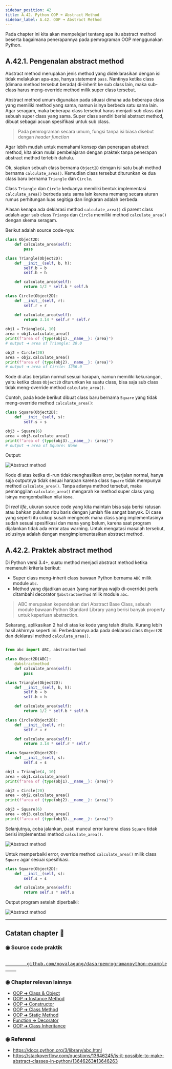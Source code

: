 ```yaml
---
sidebar_position: 42
title: A.42. Python OOP ➜ Abstract Method
sidebar_label: A.42. OOP ➜ Abstract Method
---
```


Pada chapter ini kita akan mempelejari tentang apa itu abstract method beserta bagaimana penerapannya pada pemrograman OOP menggunakan Python.

## A.42.1. Pengenalan abstract method

Abstract method merupakan jenis method yang dideklarasikan dengan isi tidak melakukan apa-apa, hanya statement `pass`. Nantinya ketika class (dimana method tersebut berada) di-inherit ke sub class lain, maka sub-class harus meng-override method milik super class tersebut.

Abstract method umum digunakan pada situasi dimana ada beberapa class yang memiliki method yang sama, namun isinya berbeda satu sama lain. Agar seragam, maka beberapa class tersebut harus menjadi sub class dari sebuah super class yang sama. Super class sendiri berisi abstract method, dibuat sebagai acuan spesifikasi untuk sub class.

> Pada pemrograman secara umum, fungsi tanpa isi biasa disebut dengan *header function*

Agar lebih mudah untuk memahami konsep dan penerapan abstract method, kita akan mulai pembelajaran dengan praktek tanpa penerapan abstract method terlebih dahulu.

Ok, siapkan sebuah class bernama `Object2D` dengan isi satu buah method bernama `calculate_area()`. Kemudian class tersebut diturunkan ke dua class baru bernama `Triangle` dan `Circle`.

Class `Triangle` dan `Circle` keduanya memiliki bentuk implementasi `calculate_area()` berbeda satu sama lain karena memang secara aturan rumus perhitungan luas segitiga dan lingkaran adalah berbeda.

Alasan kenapa ada deklarasi method `calculate_area()` di parent class adalah agar sub class `Triange` dan `Circle` memiliki method `calculate_area()` dengan skema seragam.

Berikut adalah source code-nya:

```python
class Object2D:
    def calculate_area(self):
        pass

class Triangle(Object2D):
    def __init__(self, b, h):
        self.b = b
        self.h = h

    def calculate_area(self):
        return 1/2 * self.b * self.h

class Circle(Object2D):
    def __init__(self, r):
        self.r = r

    def calculate_area(self):
        return 3.14 * self.r * self.r
        
obj1 = Triangle(4, 10)
area = obj1.calculate_area()
print(f"area of {type(obj1).__name__}: {area}")
# output ➜ area of Triangle: 20.0

obj2 = Circle(20)
area = obj2.calculate_area()
print(f"area of {type(obj2).__name__}: {area}")
# output ➜ area of Circle: 1256.0
```

Kode di atas berjalan normal sesuai harapan, namun memiliki kekurangan, yaitu ketika class `Object2D` diturunkan ke suatu class, bisa saja sub class tidak meng-override method `calculate_area()`.

Contoh, pada kode berikut dibuat class baru bernama `Square` yang tidak meng-override method `calculate_area()`:

```python
class Square(Object2D):
    def __init__(self, s):
        self.s = s

obj3 = Square(6)
area = obj3.calculate_area()
print(f"area of {type(obj3).__name__}: {area}")
# output ➜ area of Square: None
```

Output:

![Abstract method](img/abstract-method-1.png)

Kode di atas ketika di-run tidak menghasilkan error, berjalan normal, hanya saja outputnya tidak sesuai harapan karena class `Square` tidak mempunyai method `calculate_area()`. Tanpa adanya method tersebut, maka pemanggilan `calculate_area()` mengarah ke method super class yang isinya mengembalikan nilai `None`.

Di *real life*, ukuran source code yang kita maintain bisa saja berisi ratusan atau bahkan puluhan ribu baris dengan jumlah file sangat banyak. Di case yang seperti itu cukup susah mengecek mana class yang implementasinya sudah sesuai spesifikasi dan mana yang belum, karena saat program dijalankan tidak ada error atau warning. Untuk mengatasi masalah tersebut, solusinya adalah dengan mengimplementasikan abstract method.

## A.42.2. Praktek abstract method

Di Python versi 3.4+, suatu method menjadi abstract method ketika memenuhi kriteria berikut:

- Super class meng-inherit class bawaan Python bernama `ABC` milik module `abc`.
- Method yang dijadikan acuan (yang nantinya wajib di-override) perlu ditambahi decorator `@abstractmethod` milik module `abc`.

> ABC merupakan kependekan dari Abstract Base Class, sebuah module bawaan Python Standard Library yang berisi banyak property untuk keperluan abstraction.

Sekarang, aplikasikan 2 hal di atas ke kode yang telah ditulis. Kurang lebih hasil akhirnya seperti ini. Perbedaannya ada pada deklarasi class `Object2D` dan deklarasi method `calculate_area()`.

```python

from abc import ABC, abstractmethod

class Object2D(ABC):
    @abstractmethod
    def calculate_area(self):
        pass

class Triangle(Object2D):
    def __init__(self, b, h):
        self.b = b
        self.h = h

    def calculate_area(self):
        return 1/2 * self.b * self.h

class Circle(Object2D):
    def __init__(self, r):
        self.r = r

    def calculate_area(self):
        return 3.14 * self.r * self.r

class Square(Object2D):
    def __init__(self, s):
        self.s = s

obj1 = Triangle(4, 10)
area = obj1.calculate_area()
print(f"area of {type(obj1).__name__}: {area}")

obj2 = Circle(20)
area = obj2.calculate_area()
print(f"area of {type(obj2).__name__}: {area}")

obj3 = Square(6)
area = obj3.calculate_area()
print(f"area of {type(obj3).__name__}: {area}")
```

Selanjutnya, coba jalankan, pasti muncul error karena class `Square` tidak berisi implementasi method `calculate_area()`.

![Abstract method](img/abstract-method-2.png)

Untuk memperbaiki error, override method `calculate_area()` milik class `Square` agar sesuai spesifikasi.

```python
class Square(Object2D):
    def __init__(self, s):
        self.s = s

    def calculate_area(self):
        return self.s * self.s
```

Output program setelah diperbaiki:

![Abstract method](img/abstract-method-3.png)

---

<div class="section-footnote">

## Catatan chapter 📑

### ◉ Source code praktik

<pre>
    <a href="https://github.com/novalagung/dasarpemrogramanpython-example/tree/master/abstract-class">
        github.com/novalagung/dasarpemrogramanpython-example/../abstract-class
    </a>
</pre>

### ◉ Chapter relevan lainnya

- [OOP ➜ Class & Object](/basic/class-object)
- [OOP ➜ Instance Method](/basic/instance-method)
- [OOP ➜ Constructor](/basic/class-constructor)
- [OOP ➜ Class Method](/basic/class-method)
- [OOP ➜ Static Method](/basic/static-method)
- [Function ➜ Decorator](/basic/decorator)
- [OOP ➜ Class Inheritance](/basic/class-inheritance)

### ◉ Referensi

- https://docs.python.org/3/library/abc.html
- https://stackoverflow.com/questions/13646245/is-it-possible-to-make-abstract-classes-in-python/13646263#13646263

</div>
